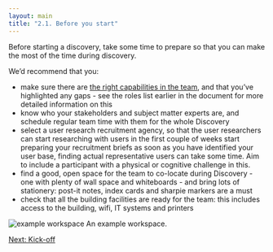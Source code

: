 ```yaml
---
layout: main
title: "2.1. Before you start"
---
```


Before starting a discovery, take some time to prepare so that you can make the most of the time during discovery.

We’d recommend that you:

- make sure there are [the right capabilities in the team](https://www.dto.gov.au/design-guides/guide/team), and that you’ve highlighted any gaps - see the roles list earlier in the document for more detailed information on this
- know who your stakeholders and subject matter experts are, and schedule regular team time with them for the whole Discovery
- select a user research recruitment agency, so that the user researchers can start researching with users in the first couple of weeks start preparing your recruitment briefs as soon as you have identified your user base, finding actual representative users can take some time. Aim to include a participant with a physical or cognitive challenge in this.
- find a good, open space for the team to co-locate during Discovery - one with plenty of wall space and whiteboards - and bring lots of stationery: post-it notes, index cards and sharpie markers are a must
- check that all the building facilities are ready for the team: this includes access to the building, wifi, IT systems and printers

<img src="{{ site.baseurl }}/images/2/workspace.jpg" class="full-width" alt="example workspace">
<span class="caption">An example workspace.</span>

[Next: Kick-off](2-2-kick-off.html)
